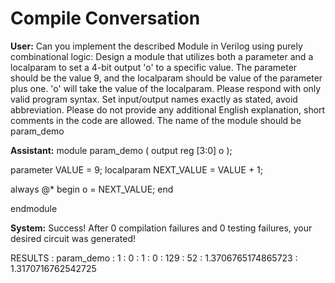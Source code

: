 # Compile Conversation

**User:**
Can you implement the described Module in Verilog using purely combinational logic:
Design a module that utilizes both a parameter and a localparam to set a 4-bit output 'o' to a specific value. The parameter should be the value 9, and the localparam should be value of the parameter plus one. 'o' will take the value of the localparam.
Please respond with only valid program syntax. Set input/output names exactly as stated, avoid abbreviation. Please do not provide any additional English explanation, short comments in the code are allowed.
The name of the module should be param_demo


**Assistant:**
module param_demo (
    output reg [3:0] o
);
  
  parameter VALUE = 9;
  localparam NEXT_VALUE = VALUE + 1;
  
  always @* begin
    o = NEXT_VALUE;
  end
  
endmodule

**System:**
Success!
After 0 compilation failures and 0 testing failures, your desired circuit was generated!


RESULTS : param_demo : 1 : 0 : 1 : 0 : 129 : 52 : 1.3706765174865723 : 1.3170716762542725
